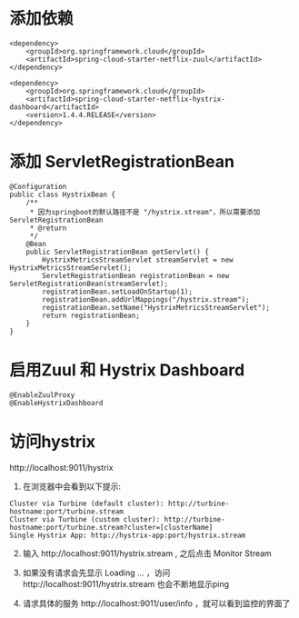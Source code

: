 # 添加依赖
```
<dependency>
	<groupId>org.springframework.cloud</groupId>
	<artifactId>spring-cloud-starter-netflix-zuul</artifactId>
</dependency>

<dependency>
	<groupId>org.springframework.cloud</groupId>
	<artifactId>spring-cloud-starter-netflix-hystrix-dashboard</artifactId>
	<version>1.4.4.RELEASE</version>
</dependency>
```

# 添加 ServletRegistrationBean
```
@Configuration
public class HystrixBean {
    /**
     * 因为springboot的默认路径不是 "/hystrix.stream"，所以需要添加 ServletRegistrationBean
     * @return
     */
    @Bean
    public ServletRegistrationBean getServlet() {
        HystrixMetricsStreamServlet streamServlet = new HystrixMetricsStreamServlet();
        ServletRegistrationBean registrationBean = new ServletRegistrationBean(streamServlet);
        registrationBean.setLoadOnStartup(1);
        registrationBean.addUrlMappings("/hystrix.stream");
        registrationBean.setName("HystrixMetricsStreamServlet");
        return registrationBean;
    }
}
```

# 启用Zuul 和 Hystrix Dashboard
```
@EnableZuulProxy
@EnableHystrixDashboard
```

# 访问hystrix

http://localhost:9011/hystrix


1. 在浏览器中会看到以下提示:
```
Cluster via Turbine (default cluster): http://turbine-hostname:port/turbine.stream 
Cluster via Turbine (custom cluster): http://turbine-hostname:port/turbine.stream?cluster=[clusterName]
Single Hystrix App: http://hystrix-app:port/hystrix.stream 
```

2. 输入 http://localhost:9011/hystrix.stream , 之后点击 Monitor Stream

3. 如果没有请求会先显示 Loading ... ，访问 http://localhost:9011/hystrix.stream 也会不断地显示ping

4. 请求具体的服务 http://localhost:9011/user/info ，就可以看到监控的界面了
